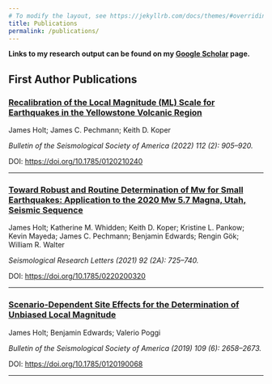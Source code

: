 ```yaml
---
# To modify the layout, see https://jekyllrb.com/docs/themes/#overriding-theme-defaults
title: Publications
permalink: /publications/
---
```


__Links to my research output can be found on my <a href="https://scholar.google.com/citations?user=KXZrAC4AAAAJ&hl=en">Google Scholar</a> page.__


## First Author Publications

### <a href= "https://pubs.geoscienceworld.org/ssa/bssa/article-abstract/112/2/905/610373/Recalibration-of-the-Local-Magnitude-ML-Scale-for">Recalibration of the Local Magnitude (⁠ML⁠) Scale for Earthquakes in the Yellowstone Volcanic Region</a>

James Holt; James C. Pechmann; Keith D. Koper

_Bulletin of the Seismological Society of America (2022) 112 (2): 905–920._

DOI: <a href="https://doi.org/10.1785/0120210240">https://doi.org/10.1785/0120210240</a>

---

### <a href= "https://pubs.geoscienceworld.org/ssa/bssa/article-abstract/112/2/905/610373/Recalibration-of-the-Local-Magnitude-ML-Scale-for">Toward Robust and Routine Determination of Mw for Small Earthquakes: Application to the 2020 Mw 5.7 Magna, Utah, Seismic Sequence</a>

James Holt; Katherine M. Whidden; Keith D. Koper; Kristine L. Pankow; Kevin Mayeda; James C. Pechmann; Benjamin Edwards; Rengin Gök; William R. Walter

_Seismological Research Letters (2021) 92 (2A): 725–740._

DOI: <a href="https://doi.org/10.1785/0220200320">https://doi.org/10.1785/0220200320</a>

---

### <a href= "https://pubs.geoscienceworld.org/ssa/bssa/article-abstract/109/6/2658/574542/Scenario-Dependent-Site-Effects-for-the">Scenario‐Dependent Site Effects for the Determination of Unbiased Local Magnitude</a>

James Holt; Benjamin Edwards; Valerio Poggi

_Bulletin of the Seismological Society of America (2019) 109 (6): 2658–2673._

DOI: <a href="https://doi.org/10.1785/0120190068">https://doi.org/10.1785/0120190068</a>

---